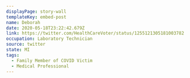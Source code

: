 ```yaml
---
displayPage: story-wall
templateKey: embed-post
name: Deborah
date: 2020-05-18T23:22:42.679Z
link: https://twitter.com/HealthCareVoter/status/1255121305181003782
occupation: Laboratory Technician
source: twitter
state: MI
tags:
  - Family Member of COVID Victim
  - Medical Professional
---
```

